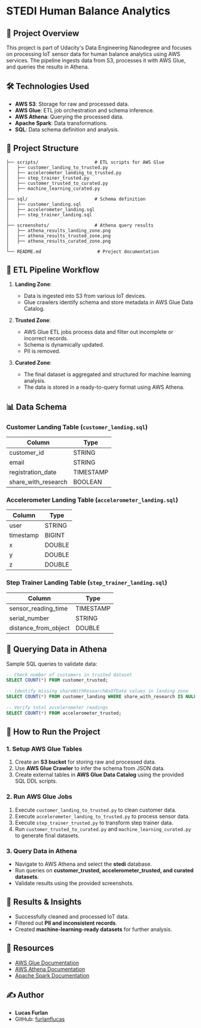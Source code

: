 # STEDI Human Balance Analytics

## 📌 Project Overview
This project is part of Udacity's Data Engineering Nanodegree and focuses on processing IoT sensor data for human balance analytics using AWS services. The pipeline ingests data from S3, processes it with AWS Glue, and queries the results in Athena.

## 🛠 Technologies Used
- **AWS S3**: Storage for raw and processed data.
- **AWS Glue**: ETL job orchestration and schema inference.
- **AWS Athena**: Querying the processed data.
- **Apache Spark**: Data transformations.
- **SQL**: Data schema definition and analysis.

## 📂 Project Structure
```
├── scripts/                     # ETL scripts for AWS Glue
│   ├── customer_landing_to_trusted.py
│   ├── accelerometer_landing_to_trusted.py
│   ├── step_trainer_trusted.py
│   ├── customer_trusted_to_curated.py
│   ├── machine_learning_curated.py
│
├── sql/                         # Schema definition
│   ├── customer_landing.sql
│   ├── accelerometer_landing.sql
│   ├── step_trainer_landing.sql
│
├── screenshots/                 # Athena query results
│   ├── athena_results_landing_zone.png
│   ├── athena_results_trusted_zone.png
│   ├── athena_results_curated_zone.png
│
└── README.md                     # Project documentation
```

## 🔄 ETL Pipeline Workflow
1. **Landing Zone**:
   - Data is ingested into S3 from various IoT devices.
   - Glue crawlers identify schema and store metadata in AWS Glue Data Catalog.

2. **Trusted Zone**:
   - AWS Glue ETL jobs process data and filter out incomplete or incorrect records.
   - Schema is dynamically updated.
   - PII is removed.

3. **Curated Zone**:
   - The final dataset is aggregated and structured for machine learning analysis.
   - The data is stored in a ready-to-query format using AWS Athena.

## 📊 Data Schema
### **Customer Landing Table** (`customer_landing.sql`)
| Column | Type |
|---------|------|
| customer_id | STRING |
| email | STRING |
| registration_date | TIMESTAMP |
| share_with_research | BOOLEAN |

### **Accelerometer Landing Table** (`accelerometer_landing.sql`)
| Column | Type |
|---------|------|
| user | STRING |
| timestamp | BIGINT |
| x | DOUBLE |
| y | DOUBLE |
| z | DOUBLE |

### **Step Trainer Landing Table** (`step_trainer_landing.sql`)
| Column | Type |
|---------|------|
| sensor_reading_time | TIMESTAMP |
| serial_number | STRING |
| distance_from_object | DOUBLE |

## 📜 Querying Data in Athena
Sample SQL queries to validate data:
```sql
-- Check number of customers in trusted dataset
SELECT COUNT(*) FROM customer_trusted;

-- Identify missing shareWithResearchAsOfDate values in landing zone
SELECT COUNT(*) FROM customer_landing WHERE share_with_research IS NULL;

-- Verify total accelerometer readings
SELECT COUNT(*) FROM accelerometer_trusted;
```

## 📌 How to Run the Project
### **1. Setup AWS Glue Tables**
1. Create an **S3 bucket** for storing raw and processed data.
2. Use **AWS Glue Crawler** to infer the schema from JSON data.
3. Create external tables in **AWS Glue Data Catalog** using the provided SQL DDL scripts.

### **2. Run AWS Glue Jobs**
1. Execute `customer_landing_to_trusted.py` to clean customer data.
2. Execute `accelerometer_landing_to_trusted.py` to process sensor data.
3. Execute `step_trainer_trusted.py` to transform step trainer data.
4. Run `customer_trusted_to_curated.py` and `machine_learning_curated.py` to generate final datasets.

### **3. Query Data in Athena**
- Navigate to AWS Athena and select the **stedi** database.
- Run queries on **customer_trusted, accelerometer_trusted, and curated datasets**.
- Validate results using the provided screenshots.

## 📌 Results & Insights
- Successfully cleaned and processed IoT data.
- Filtered out **PII and inconsistent records**.
- Created **machine-learning-ready datasets** for further analysis.

## 📎 Resources
- [AWS Glue Documentation](https://docs.aws.amazon.com/glue/latest/dg/what-is-glue.html)
- [AWS Athena Documentation](https://docs.aws.amazon.com/athena/latest/ug/what-is.html)
- [Apache Spark Documentation](https://spark.apache.org/docs/latest/)

## ✍️ Author
- **Lucas Furlan**
- GitHub: [furlanflucas](https://github.com/furlanflucas)

